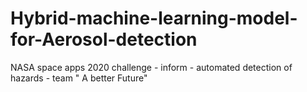 # Hybrid-machine-learning-model-for-Aerosol-detection
NASA space apps 2020 challenge - inform - automated detection of hazards - team " A better Future"
